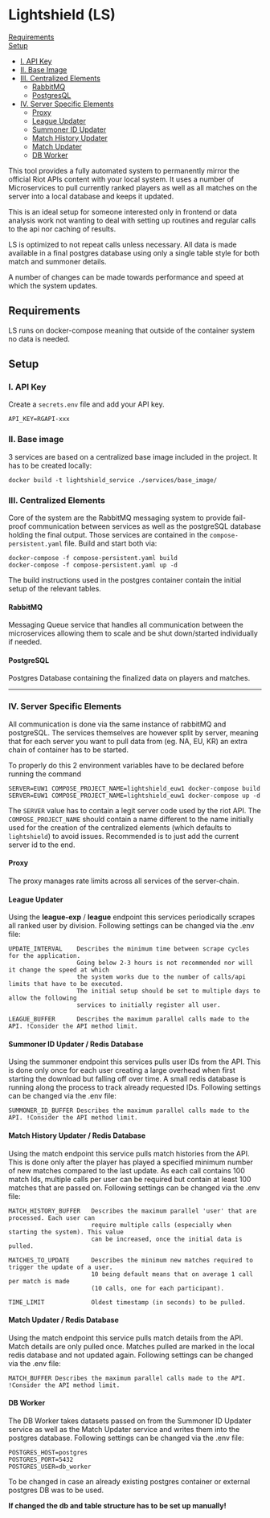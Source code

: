 # Lightshield (LS)

 [Requirements](#requirements)\
 [Setup](#setup)
 -  [I. API Key](#i-api-key)
 -  [II. Base Image](#ii-base-image)
 -  [III. Centralized Elements](#iii-centralized-elements)
    + [RabbitMQ](#rabbitmq)
    + [PostgresQL](#postgresql)
 -  [IV. Server Specific Elements](#iv-server-specific-elements)
    + [Proxy](#proxy)
    + [League Updater](#league-updater)
    + [Summoner ID Updater](#summoner-id-updater--redis-database)
    + [Match History Updater](#match-history-updater--redis-database)
    + [Match Updater](#match-updater--redis-database)
    + [DB Worker](#db-worker)

This tool provides a fully automated system to permanently mirror the official Riot APIs content
 with your local system. It uses a number of Microservices to pull currently ranked players as well
 as all matches on the server into a local database and keeps it updated.
 
This is an ideal setup for someone interested only in frontend or data analysis work not wanting to 
deal with setting up routines and regular calls to the api nor caching of results.

LS is optimized to not repeat calls unless necessary. All data is made available in a final postgres
database using only a single table style for both match and summoner details. 

A number of changes can be made towards performance and speed at which the system updates.

## Requirements
LS runs on docker-compose meaning that outside of the container system no data is needed.

## Setup

### I. API Key
Create a `secrets.env` file and add your API key. 
```.env
API_KEY=RGAPI-xxx
```

### II. Base image
3 services are based on a centralized base image included in the project. It has to be created 
locally:
```shell script
docker build -t lightshield_service ./services/base_image/
```

### III. Centralized Elements
Core of the system are the RabbitMQ messaging system to provide fail-proof communication between 
services as well as the postgreSQL database holding the final output.
Those services are contained in the `compose-persistent.yaml` file. Build and start both via:
```shell script
docker-compose -f compose-persistent.yaml build
docker-compose -f compose-persistent.yaml up -d
```
The build instructions used in the postgres container contain the initial setup of the relevant tables.

#### RabbitMQ
Messaging Queue service that handles all communication between the microservices allowing them to scale
and be shut down/started individually if needed. 

#### PostgreSQL
Postgres Database containing the finalized data on players and matches.

<hr>

### IV. Server Specific Elements
All communication is done via the same instance of rabbitMQ and postgreSQL. The services themselves
are however split by server, meaning that for each server you want to pull data from (eg. NA, EU, KR)
an extra chain of container has to be started.

To properly do this 2 environment variables have to be declared before running the command
```shell script
SERVER=EUW1 COMPOSE_PROJECT_NAME=lightshield_euw1 docker-compose build
SERVER=EUW1 COMPOSE_PROJECT_NAME=lightshield_euw1 docker-compose up -d
```
The `SERVER` value has to contain a legit server code used by the riot API.
The `COMPOSE_PROJECT_NAME` should contain a name different to the name initially used for the creation
of the centralized elements (which defaults to `lightshield`) to avoid issues. Recommended is to just
add the current server id to the end.
 
 #### Proxy
 The proxy manages rate limits across all services of the server-chain. 
 #### League Updater
 Using the **league-exp** / **league** endpoint this services periodically scrapes all ranked user
 by division. Following settings can be changed via the .env file:
 
 ```
UPDATE_INTERVAL    Describes the minimum time between scrape cycles for the application.
                    Going below 2-3 hours is not recommended nor will it change the speed at which
                    the system works due to the number of calls/api limits that have to be executed.
                    The initial setup should be set to multiple days to allow the following 
                    services to initially register all user.
 
 LEAGUE_BUFFER      Describes the maximum parallel calls made to the API. !Consider the API method limit.
 ```
 #### Summoner ID Updater / Redis Database
 Using the summoner endpoint this services pulls user IDs from the API. This is done only once for each user
 creating a large overhead when first starting the download but falling off over time.
 A small redis database is running along the process to track already requested IDs.
 Following settings can be changed via the .env file:
 
 ```
 SUMMONER_ID_BUFFER Describes the maximum parallel calls made to the API. !Consider the API method limit.
```
 
 
 #### Match History Updater / Redis Database
 Using the match endpoint this service pulls match histories from the API. This is done only after the player has 
 played a specified minimum number of new matches compared to the last update. As each call contains 100
 match Ids, multiple calls per user can be required but contain at least 100 matches that are passed on.
 Following settings can be changed via the .env file: 
 
 ```
MATCH_HISTORY_BUFFER   Describes the maximum parallel 'user' that are processed. Each user can 
                        require multiple calls (especially when starting the system). This value
                        can be increased, once the initial data is pulled.
 
MATCHES_TO_UPDATE      Describes the minimum new matches required to trigger the update of a user.
                        10 being default means that on average 1 call per match is made
                        (10 calls, one for each participant).
                        
TIME_LIMIT             Oldest timestamp (in seconds) to be pulled.
```

 #### Match Updater / Redis Database 
 Using the match endpoint this service pulls match details from the API. Match details are only pulled once.
 Matches pulled are marked in the local redis database and not updated again. Following settings can be changed 
 via the .env file:
 
 ```
 MATCH_BUFFER Describes the maximum parallel calls made to the API. !Consider the API method limit.
 ```

 #### DB Worker
 The DB Worker takes datasets passed on from the Summoner ID Updater service as well as the Match Updater
service and writes them into the postgres database. Following settings can be changed via the .env file:

```
POSTGRES_HOST=postgres
POSTGRES_PORT=5432
POSTGRES_USER=db_worker
```
To be changed in case an already existing postgres container or external postgres DB was to be used.

**If changed the db and table structure has to be set up manually!**
